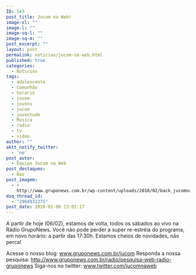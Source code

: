 ```yaml
---
ID: 543
post_title: Jucom na Web!
image-xl: ""
image-l: ""
image-sq-l: ""
image-sq-m: ""
post_excerpt: ""
layout: post
permalink: noticias/jucom-na-web.html
published: true
categories:
  - Notícias
tags:
  - adolescente
  - Comunhão
  - horario
  - jovem
  - jovens
  - jucom
  - juventude
  - Musica
  - radio
  - tv
  - video
author: ""
aktt_notify_twitter:
  - 'no'
post_autor:
  - Equipe Jucom na Web
post_destaques:
  - Nao
post_imagem:
  - >
    http://www.gruponews.com.br/wp-content/uploads/2010/02/back_jucomnaweb.jpg
dsq_thread_id:
  - "2964932275"
post_date: 2010-02-06 13:02:17
---
```

A partir de hoje (06/02), estamos de volta, todos os sábados ao vivo na Rádio GrupoNews. Você não pode perder a super re-estréia do programa, em novo horário: a partir das 17:30h. Estamos cheios de novidades, não perca!

Acesse o nosso blog: <a href="http://www.gruponews.com.br/jucom">www.gruponews.com.br/jucom</a>
Responda a nossa pesquisa: <a href="http://www.gruponews.com.br/radio/pesquisa-web-radio-gruponews">http://www.gruponews.com.br/radio/pesquisa-web-radio-gruponews</a>
Siga-nos no twitter: <a href="http://www.twitter.com/jucomnaweb" target="_blank">www.twitter.com/jucomnaweb</a>